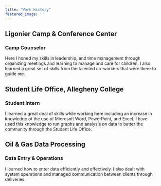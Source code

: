 ```yaml
---
title: "Work History"
featured_image: ''
---
```

## Ligonier Camp & Conference Center
### Camp Counselor
Here I honed my skills in leadership, and time management through organizing meetings and learning to manage and care for children. I also learned a great set of skills from the talented co-workers that were there to guide me.


## Student Life Office, Allegheny College
### Student Intern
I learned a great deal of skills while working here including an increase in knowledge of the use of Microsoft Word, PowerPoint, and Excel. I have used this knowledge to run graphs and analysis on data to better the community through the Student Life Office.


## Oil & Gas Data Processing
### Data Entry & Operations
I learned how to enter data efficiently and effectively. I also dealt with system operations and managed communication between clients through deliveries
